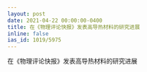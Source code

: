 ```yaml
---
layout: post
date: 2021-04-22 00:00:00-0400
title: 在《物理评论快报》发表高导热材料的研究进展
inline: false
ias_id: 1019/5975
---
```


在《物理评论快报》发表高导热材料的研究进展

